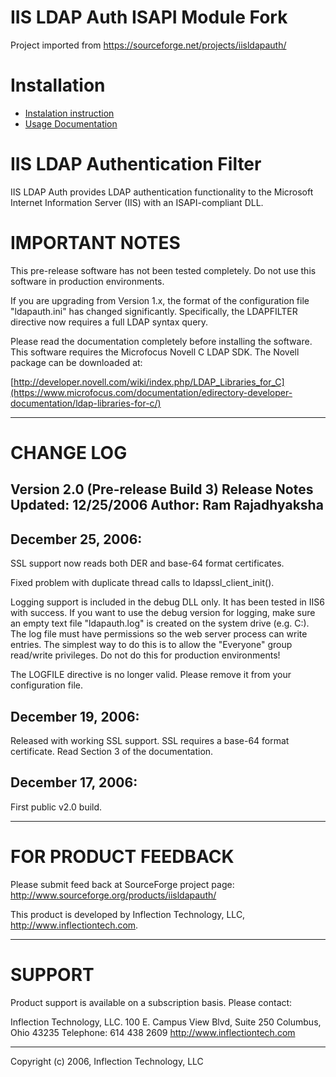 # IIS LDAP Auth ISAPI Module Fork 

Project imported from https://sourceforge.net/projects/iisldapauth/

# Installation

- [Instalation instruction](documentation/INSTALL.md)
- [Usage Documentation](documentation/IIS%20LDAP%20Authentication%20Filter%20Documentation.odt)

# IIS LDAP Authentication Filter

IIS LDAP Auth provides LDAP authentication functionality to the Microsoft Internet Information Server (IIS) with an ISAPI-compliant DLL.

# IMPORTANT NOTES

This pre-release software has not been tested completely. Do 
not use this software in production environments.

If you are upgrading from Version 1.x, the format of the
configuration file "ldapauth.ini" has changed significantly.
Specifically, the LDAPFILTER directive now requires a full
LDAP syntax query.

Please read the documentation completely before installing
the software. This software requires the Microfocus Novell C LDAP SDK. 
The Novell package can be downloaded at:

[http://developer.novell.com/wiki/index.php/LDAP_Libraries_for_C](https://www.microfocus.com/documentation/edirectory-developer-documentation/ldap-libraries-for-c/)

---------------------------------------------------------------
# CHANGE LOG

Version  2.0 (Pre-release Build 3) Release Notes
Updated: 12/25/2006
Author:  Ram Rajadhyaksha
---------------------------------------------------------------

## December 25, 2006:

SSL support now reads both DER and base-64 format certificates.

Fixed problem with duplicate thread calls to 
ldapssl_client_init().

Logging support is included in the debug DLL only. It has been
tested in IIS6 with success. If you want to use the debug
version for logging, make sure an empty text file 
"ldapauth.log" is created on the system drive (e.g. C:\). The 
log file must have permissions so the web server process can 
write entries. The simplest way to do this is to allow the 
"Everyone" group read/write privileges. Do not do this for 
production environments!

The LOGFILE directive is no longer valid. Please remove it from
your configuration file.


## December 19, 2006: 

Released with working SSL support. SSL requires a base-64 
format certificate. Read Section 3 of the documentation.


## December 17, 2006:

First public v2.0 build.


---------------------------------------------------------------
# FOR PRODUCT FEEDBACK

Please submit feed back at SourceForge project page:
http://www.sourceforge.org/products/iisldapauth/

This product is developed by Inflection Technology, LLC,
http://www.inflectiontech.com.


---------------------------------------------------------------
# SUPPORT

Product support is available on a subscription basis. Please
contact:

Inflection Technology, LLC.
100 E. Campus View Blvd, Suite 250
Columbus, Ohio 43235
Telephone: 614 438 2609
http://www.inflectiontech.com


---------------------------------------------------------------
Copyright (c) 2006, Inflection Technology, LLC
